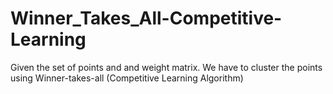 # Winner_Takes_All-Competitive-Learning

Given the set of points and and weight matrix. We have to cluster the points using Winner-takes-all (Competitive Learning Algorithm)
